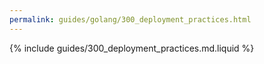 ```yaml
---
permalink: guides/golang/300_deployment_practices.html
---
```


{% include guides/300_deployment_practices.md.liquid %}
